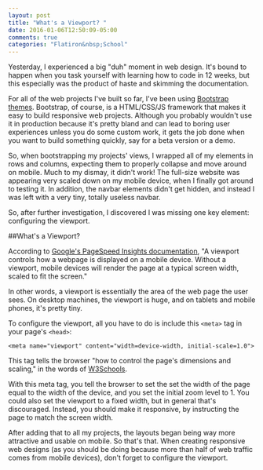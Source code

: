 ```yaml
---
layout: post
title: "What's a Viewport? "
date: 2016-01-06T12:50:09-05:00
comments: true
categories: "Flatiron&nbsp;School"
---
```


Yesterday, I experienced a big "duh" moment in web design. It's bound to happen when you task yourself with learning how to code in 12 weeks, but this especially was the product of haste and skimming the documentation. 

For all of the web projects I've built so far, I've been using [Bootstrap themes](http://getbootstrap.com/css/#overview-mobile). Bootstrap, of course, is a HTML/CSS/JS framework that makes it easy to build responsive web projects. Although you probably wouldn't use it in production because it's pretty bland and can lead to boring user experiences unless you do some custom work, it gets the job done when you want to build something quickly, say for a beta version or a demo.  

So, when bootstrapping my projects' views, I wrapped all of my elements in rows and columns, expecting them to properly collapse and move around on mobile. Much to my dismay, it didn't work! The full-size website was appearing very scaled down on my mobile device, when I finally got around to testing it. In addition, the navbar elements didn't get hidden, and instead I was left with a very tiny, totally useless navbar. 

So, after further investigation, I discovered I was missing one key element: configuring the viewport. 

##What's a Viewport? 

According to [Google's PageSpeed Insights documentation](https://developers.google.com/speed/docs/insights/ConfigureViewport?hl=en), "A viewport controls how a webpage is displayed on a mobile device. Without a viewport, mobile devices will render the page at a typical screen width, scaled to fit the screen." 

In other words, a viewport is essentially the area of the web page the user sees. On desktop machines, the viewport is huge, and on tablets and mobile phones, it's pretty tiny.

To configure the viewport, all you have to do is include this `<meta>` tag in your page's `<head>`:  

`<meta name="viewport" content="width=device-width, initial-scale=1.0">` 

This tag tells the browser "how to control the page's dimensions and scaling," in the words of [W3Schools](http://www.w3schools.com/css/css_rwd_viewport.asp). 

With this meta tag, you tell the browser to set the set the width of the page equal to the width of the device, and you set the initial zoom level to 1. You could also set the viewport to a fixed width, but in general that's discouraged. Instead, you should make it responsive, by instructing the page to match the screen width. 

After adding that to all my projects, the layouts began being way more attractive and usable on mobile. So that's that. When creating responsive web designs (as you should be doing because more than half of web traffic comes from mobile devices), don't forget to configure the viewport. 
